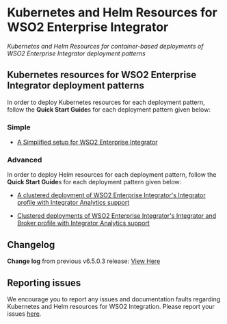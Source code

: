 # Kubernetes and Helm Resources for WSO2 Enterprise Integrator
*Kubernetes and Helm Resources for container-based deployments of WSO2 Enterprise Integrator deployment patterns*

## Kubernetes resources for WSO2 Enterprise Integrator deployment patterns

In order to deploy Kubernetes resources for each deployment pattern, follow the **Quick Start Guide**s for each deployment pattern
given below:

### Simple

* [A Simplified setup for WSO2 Enterprise Integrator](simple/README.md)

### Advanced

In order to deploy Helm resources for each deployment pattern, follow the **Quick Start Guide**s for each deployment pattern
given below:

* [A clustered deployment of WSO2 Enterprise Integrator's Integrator profile with Integrator Analytics support](advanced/ei-pattern-1/README.md)

* [Clustered deployments of WSO2 Enterprise Integrator's Integrator and Broker profile with Integrator Analytics support](advanced/ei-pattern-2/README.md)

## Changelog

**Change log** from previous v6.5.0.3 release: [View Here](CHANGELOG.md)

## Reporting issues

We encourage you to report any issues and documentation faults regarding Kubernetes and Helm resources
for WSO2 Integration. Please report your issues [here](https://github.com/wso2/kubernetes-ei/issues).
